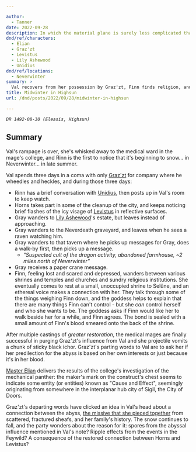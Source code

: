 ```yaml
---

author:
  - Tanner
date: 2022-09-28
description: In which the material plane is surely less complicated than Baator.
dnd/ref/characters:
  - Elian
  - Graz'zt
  - Levistus
  - Lily Ashewood
  - Unidius
dnd/ref/locations:
  - Neverwinter
summary: >
  Val recovers from her possession by Graz'zt, Finn finds religion, and it snows in Neverwinter.
title: Midwinter in Highsun
url: /dnd/posts/2022/09/28/midwinter-in-highsun

---
```


_`DR 1492-08-30 (Eleasis, Highsun)`_

## Summary

Val's rampage is over, she's whisked away to the medical ward in the mage's college, and Rinn is the first to notice that it's beginning to snow... in Neverwinter... in late summer.

Val spends three days in a coma with only [Graz'zt](/dnd/npcs/grazzt/) for company where he wheedles and heckles, and during those three days:

- Rinn has a brief conversation with [Unidius](/dnd/npcs/unidius/), then posts up in Val's room to keep watch.
- Horns takes part in some of the cleanup of the city, and keeps noticing brief flashes of the icy visage of [Levistus](dnd/npcs/levistus/) in reflective surfaces.
- Gray wanders to [Lily Ashewood](/dnd/npcs/lily-ashewood/)'s estate, but leaves instead of approaching.
- Gray wanders to the Neverdeath graveyard, and leaves when he sees a raven watching him.
- Gray wanders to that tavern where he picks up messages for Gray, does a walk-by first, then picks up a message.
  - _"Suspected cult of the dragon activity, abandoned farmhouse, ~2 miles north of Neverwinter"_
- Gray receives a paper crane message.
- Finn, feeling lost and scared and depressed, wanders between various shrines and temples and churches and sundry religious institutions. She eventually comes to rest at a small, unoccupied shrine to Selûne, and an ethereal voice makes a connection with her. They talk through some of the things weighing Finn down, and the goddess helps to explain that there are many things Finn can't control - but she _can_ control herself and who she wants to be. The goddess asks if Finn would like her to walk beside her for a while, and Finn agrees. The bond is sealed with a small amount of Finn's blood smeared onto the back of the shrine.

After multiple castings of _greater restoration_, the medical mages are finally successful in purging Graz'zt's influence from Val and she projectile vomits a chunk of sticky black ichor. Graz'zt's parting words to Val are to ask her if her predilection for the abyss is based on her own interests or just because it's in her blood.

[Master Elian](dnd/npcs/elian/) delivers the results of the college's investigation of the mechanical panther: the maker's mark on the construct's chest seems to indicate some entity (or entities) known as "Cause and Effect", seemingly originating from somewhere in the interplanar hub city of Sigil, the City of Doors.

Graz'zt's departing words have clicked an idea in Val's head about a connection between the abyss, [the missive that she pieced together](/dnd/hidden/abyssal-note) from scattered, fractured sheafs, and her family's history. The snow continues to fall, and the party wonders about the reason for it: spores from the abyssal influence mentioned in Val's note? Ripple effects from the events in the Feywild? A consequence of the restored connection between Horns and Levistus?

